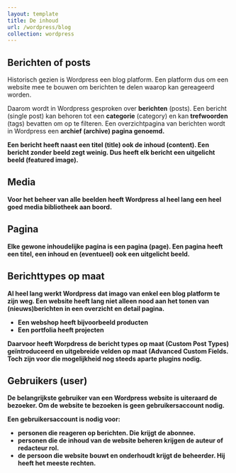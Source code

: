```yaml
---
layout: template
title: De inhoud
url: /wordpress/blog
collection: wordpress
---
```


## Berichten of posts

<div class="highlight">
Historisch gezien is Wordpress een blog platform. Een platform dus om een website mee te bouwen om berichten te delen waarop kan gereageerd worden.
</div>

Daarom wordt in Wordpress gesproken over <strong>berichten</strong> (posts). Een bericht (single post) kan behoren tot een <strong>categorie</strong> (category) en kan <strong>trefwoorden</strong> (tags) bevatten om op te filteren. Een overzichtpagina van berichten wordt in Wordpress een <strong>archief<strong> (archive) pagina genoemd.

Een bericht heeft naast een <strong>titel</strong> (title) ook de inhoud (content).
Een bericht zonder beeld zegt weinig. Dus heeft elk bericht een <strong>uitgelicht beeld</strong> (featured image). 

## Media
Voor het beheer van alle beelden heeft Wordpress al heel lang een heel goed <strong>media bibliotheek</strong> aan boord.

## Pagina

Elke gewone inhoudelijke pagina is een <strong>pagina</strong> (page). Een pagina heeft een titel, een inhoud en (eventueel) ook een uitgelicht beeld.

## Berichttypes op maat

Al heel lang werkt Wordpress dat imago van enkel een blog platform te zijn weg. Een website heeft lang niet alleen nood aan het tonen van (nieuws)berichten in een overzicht en detail pagina.

* Een webshop heeft bijvoorbeeld producten
* Een portfolia heeft projecten

Daarvoor heeft Worpdress de <strong>bericht types op maat</strong> (Custom Post Types) geïntroduceerd en <strong>uitgebreide velden op maat</strong> (Advanced Custom Fields. Toch zijn voor die mogelijkheid nog steeds aparte plugins nodig.

## Gebruikers (user)

De belangrijkste gebruiker van een Wordpress website is uiteraard de <strong>bezoeker</strong>. Om de website te bezoeken is geen gebruikersaccount nodig.

Een gebruikersaccount is nodig voor:
* personen die <strong>reageren</strong> op berichten. Die krijgt de <strong>abonnee</strong>.
* personen die de inhoud van de website beheren krijgen de <strong>auteur</strong> of <strong>redacteur</strong> rol.
* de persoon die website bouwt en onderhoudt krijgt de <strong>beheerder</strong>. Hij heeft het meeste rechten.